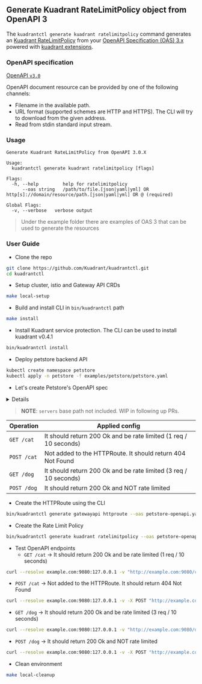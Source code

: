 ## Generate Kuadrant RateLimitPolicy object from OpenAPI 3

The `kuadrantctl generate kuadrant ratelimitpolicy` command generates an [Kuadrant RateLimitPolicy](https://github.com/Kuadrant/kuadrant-operator/blob/v0.4.1/doc/rate-limiting.md)
from your [OpenAPI Specification (OAS) 3.x](https://github.com/OAI/OpenAPI-Specification/blob/main/versions/3.0.2.md) powered with [kuadrant extensions](openapi-kuadrant-extensions.md).

### OpenAPI specification

[OpenAPI `v3.0`](https://github.com/OAI/OpenAPI-Specification/blob/main/versions/3.0.3.md)

OpenAPI document resource can be provided by one of the following channels:
* Filename in the available path.
* URL format (supported schemes are HTTP and HTTPS). The CLI will try to download from the given address.
* Read from stdin standard input stream.

### Usage

```shell
Generate Kuadrant RateLimitPolicy from OpenAPI 3.0.X

Usage:
  kuadrantctl generate kuadrant ratelimitpolicy [flags]

Flags:
  -h, --help         help for ratelimitpolicy
      --oas string   /path/to/file.[json|yaml|yml] OR http[s]://domain/resource/path.[json|yaml|yml] OR @ (required)

Global Flags:
  -v, --verbose   verbose output
```

> Under the example folder there are examples of OAS 3 that can be used to generate the resources

### User Guide

* Clone the repo 
```bash
git clone https://github.com/Kuadrant/kuadrantctl.git
cd kuadrantctl
```
* Setup cluster, istio and Gateway API CRDs
```bash
make local-setup
```
* Build and install CLI in `bin/kuadrantctl` path
```bash
make install
```
* Install Kuadrant service protection. The CLI can be used to install kuadrant v0.4.1
```bash
bin/kuadrantctl install
```
* Deploy petstore backend API
```bash
kubectl create namespace petstore
kubectl apply -n petstore -f examples/petstore/petstore.yaml
```
* Let's create Petstore's OpenAPI spec

<details>

```yaml
cat <<EOF >petstore-openapi.yaml
---
openapi: "3.0.3"
info:
  title: "Pet Store API"
  version: "1.0.0"
  x-kuadrant:
    route:
      name: "petstore"
      namespace: "petstore"
      hostnames:
        - example.com
      parentRefs:
        - name: istio-ingressgateway
          namespace: istio-system
servers:
  - url: https://example.io/v1
paths:
  /cat:
    x-kuadrant:  ## Path level Kuadrant Extension
      backendRefs:
        - name: petstore
          port: 80
          namespace: petstore
      rate_limit:
        rates:
          - limit: 1
            duration: 10
            unit: second
        counters:
          - request.headers.x-forwarded-for
    get:  # Added to the route and rate limited
      operationId: "getCat"
      responses:
        405:
          description: "invalid input"
    post:  # NOT added to the route
      x-kuadrant: 
        disable: true
      operationId: "postCat"
      responses:
        405:
          description: "invalid input"
  /dog:
    get:  # Added to the route and rate limited
      x-kuadrant:  ## Operation level Kuadrant Extension
        backendRefs:
          - name: petstore
            port: 80
            namespace: petstore
        rate_limit:
          rates:
            - limit: 3
              duration: 10
              unit: second
          counters:
            - request.headers.x-forwarded-for
      operationId: "getDog"
      responses:
        405:
          description: "invalid input"
    post:  # Added to the route and NOT rate limited
      x-kuadrant:  ## Operation level Kuadrant Extension
        backendRefs:
          - name: petstore
            port: 80
            namespace: petstore
      operationId: "postDog"
      responses:
        405:
          description: "invalid input"
EOF
```

</details>

> **NOTE**: `servers` base path not included. WIP in following up PRs.

| Operation | Applied config |
| --- | --- |
| `GET /cat` | It should return 200 Ok and be rate limited (1 req / 10 seconds)  |
| `POST /cat`  | Not added to the HTTPRoute. It should return 404 Not Found  |
| `GET /dog`  | It should return 200 Ok and be rate limited (3 req / 10 seconds) |
| `POST /dog`   | It should return 200 Ok and NOT rate limited  |


* Create the HTTPRoute using the CLI
```bash
bin/kuadrantctl generate gatewayapi httproute --oas petstore-openapi.yaml | kubectl apply -n petstore -f -
```

* Create the Rate Limit Policy
```bash
bin/kuadrantctl generate kuadrant ratelimitpolicy --oas petstore-openapi.yaml | kubectl apply -n petstore -f -
```

* Test OpenAPI endpoints
  * `GET /cat` -> It should return 200 Ok and be rate limited (1 req / 10 seconds)

```bash
curl --resolve example.com:9080:127.0.0.1 -v "http://example.com:9080/cat"
```
  *   `POST /cat` -> Not added to the HTTPRoute. It should return 404 Not Found
```bash
curl --resolve example.com:9080:127.0.0.1 -v -X POST "http://example.com:9080/cat"
```
  * `GET /dog` -> It should return 200 Ok and be rate limited (3 req / 10 seconds)

```bash
curl --resolve example.com:9080:127.0.0.1 -v "http://example.com:9080/dog"
```

   *  `POST /dog` -> It should return 200 Ok and NOT rate limited

```bash
curl --resolve example.com:9080:127.0.0.1 -v -X POST "http://example.com:9080/dog"
```

* Clean environment
```bash
make local-cleanup
```
